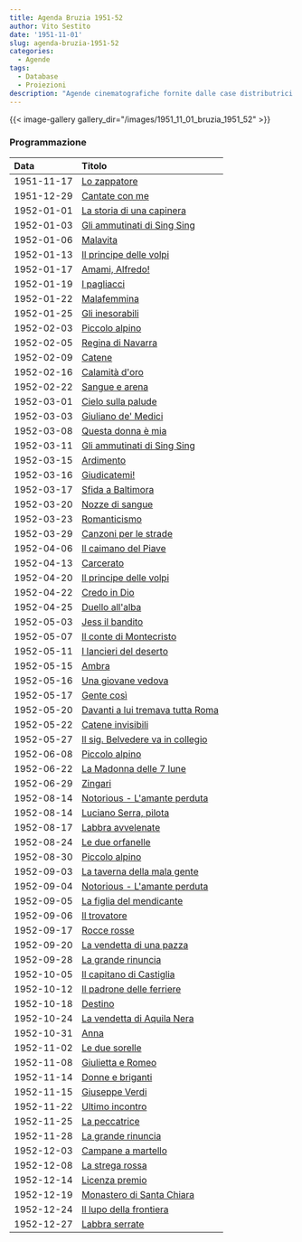 ```yaml
---
title: Agenda Bruzia 1951-52
author: Vito Sestito
date: '1951-11-01'
slug: agenda-bruzia-1951-52
categories:
  - Agende
tags:
  - Database
  - Proiezioni
description: "Agende cinematografiche fornite dalle case distributrici. Contengono informazioni dettagliate sulla data di proiezione, titolo del film, distributore e l’ammontare degli incassi."
---
```

{{< image-gallery gallery_dir="/images/1951_11_01_bruzia_1951_52" >}}

### Programmazione

|Data       |Titolo                           |
|:----------|:--------------------------------|
|1951-11-17 |[Lo zappatore](https://www.imdb.com/title/tt0043157/)|
|1951-12-29 |[Cantate con me](https://www.imdb.com/title/tt0032300/)|
|1952-01-01 |[La storia di una capinera](https://www.imdb.com/title/tt0036389/)|
|1952-01-03 |[Gli ammutinati di Sing Sing](https://www.imdb.com/title/tt0038255/)|
|1952-01-06 |[Malavita](https://www.imdb.com/title/tt0183476/)|
|1952-01-13 |[Il principe delle volpi](https://www.imdb.com/title/tt0041767/)|
|1952-01-17 |[Amami, Alfredo!](https://www.imdb.com/title/tt0032200/)|
|1952-01-19 |[I pagliacci](https://www.imdb.com/title/tt0035168/)|
|1952-01-22 |[Malafemmina](https://www.imdb.com/title/tt0038473/)|
|1952-01-25 |[Gli inesorabili](https://www.imdb.com/title/tt0042597/)|
|1952-02-03 |[Piccolo alpino](https://www.imdb.com/title/tt0032905/)|
|1952-02-05 |[Regina di Navarra](https://www.imdb.com/title/tt0034090/)|
|1952-02-09 |[Catene](https://www.imdb.com/title/tt0041232/)|
|1952-02-16 |[Calamità d'oro](https://www.imdb.com/title/tt0040198/)|
|1952-02-22 |[Sangue e arena](https://www.imdb.com/title/tt0033405/)|
|1952-03-01 |[Cielo sulla palude](https://www.imdb.com/title/tt0041248/)|
|1952-03-03 |[Giuliano de' Medici](https://www.imdb.com/title/tt0032532/)|
|1952-03-08 |[Questa donna è mia](https://www.imdb.com/title/tt0031466/)|
|1952-03-11 |[Gli ammutinati di Sing Sing](https://www.imdb.com/title/tt0038255/)|
|1952-03-15 |[Ardimento](https://www.imdb.com/title/tt0160794/)|
|1952-03-16 |[Giudicatemi!](https://www.imdb.com/title/tt0040389/)|
|1952-03-17 |[Sfida a Baltimora](https://www.imdb.com/title/tt0031972/)|
|1952-03-20 |[Nozze di sangue](https://www.imdb.com/title/tt0033964/)|
|1952-03-23 |[Romanticismo](https://www.imdb.com/title/tt0042904/)|
|1952-03-29 |[Canzoni per le strade](https://www.imdb.com/title/tt0041226/)|
|1952-04-06 |[Il caimano del Piave](https://www.imdb.com/title/tt0042297/)|
|1952-04-13 |[Carcerato](https://www.imdb.com/title/tt0043382/)|
|1952-04-20 |[Il principe delle volpi](https://www.imdb.com/title/tt0041767/)|
|1952-04-22 |[Credo in Dio](https://www.imdb.com/title/tt0032365/)|
|1952-04-25 |[Duello all'alba](https://www.imdb.com/title/tt0039616/)|
|1952-05-03 |[Jess il bandito](https://www.imdb.com/title/tt0031507/)|
|1952-05-07 |[Il conte di Montecristo](https://www.imdb.com/title/tt0035752/)|
|1952-05-11 |[I lancieri del deserto](https://www.imdb.com/title/tt0041643/)|
|1952-05-15 |[Ambra](https://www.imdb.com/title/tt0039391/)|
|1952-05-16 |[Una giovane vedova](https://www.imdb.com/title/tt0039114/)|
|1952-05-17 |[Gente così](https://www.imdb.com/title/tt0041409/)|
|1952-05-20 |[Davanti a lui tremava tutta Roma](https://www.imdb.com/title/tt0038443/)|
|1952-05-22 |[Catene invisibili](https://www.imdb.com/title/tt0034588/)|
|1952-05-27 |[Il sig. Belvedere va in collegio](https://www.imdb.com/title/tt0041662/)|
|1952-06-08 |[Piccolo alpino](https://www.imdb.com/title/tt0032905/)|
|1952-06-22 |[La Madonna delle 7 lune](https://www.imdb.com/title/tt0037035/)|
|1952-06-29 |[Zingari](https://www.imdb.com/title/tt0037578/)|
|1952-08-14 |[Notorious - L'amante perduta](https://www.imdb.com/title/tt0038787/)|
|1952-08-14 |[Luciano Serra, pilota](https://www.imdb.com/title/tt0030393/)|
|1952-08-17 |[Labbra avvelenate](https://www.imdb.com/title/tt0040719/)|
|1952-08-24 |[Le due orfanelle](https://www.imdb.com/title/tt0034688/)|
|1952-08-30 |[Piccolo alpino](https://www.imdb.com/title/tt0032905/)|
|1952-09-03 |[La taverna della mala gente](https://www.imdb.com/title/tt0252083/)|
|1952-09-04 |[Notorious - L'amante perduta](https://www.imdb.com/title/tt0038787/)|
|1952-09-05 |[La figlia del mendicante](https://www.imdb.com/title/tt0041364/)|
|1952-09-06 |[Il trovatore](https://www.imdb.com/title/tt0041991/)|
|1952-09-17 |[Rocce rosse](https://www.imdb.com/title/tt0042383/)|
|1952-09-20 |[La vendetta di una pazza](https://www.imdb.com/title/tt0044184/)|
|1952-09-28 |[La grande rinuncia](https://www.imdb.com/title/tt0043598/)|
|1952-10-05 |[Il capitano di Castiglia](https://www.imdb.com/title/tt0039243/)|
|1952-10-12 |[Il padrone delle ferriere](https://www.imdb.com/title/tt0197674/)|
|1952-10-18 |[Destino](https://www.imdb.com/title/tt0043463/)|
|1952-10-24 |[La vendetta di Aquila Nera](https://www.imdb.com/title/tt0044183/)|
|1952-10-31 |[Anna](https://www.imdb.com/title/tt0043287/)|
|1952-11-02 |[Le due sorelle](https://www.imdb.com/title/tt0042420/)|
|1952-11-08 |[Giulietta e Romeo](https://www.imdb.com/title/tt0028203/)|
|1952-11-14 |[Donne e briganti](https://www.imdb.com/title/tt0043473/)|
|1952-11-15 |[Giuseppe Verdi](https://www.imdb.com/title/tt0026415/)|
|1952-11-22 |[Ultimo incontro](https://www.imdb.com/title/tt0044162/)|
|1952-11-25 |[La peccatrice](https://www.imdb.com/title/tt0032896/)|
|1952-11-28 |[La grande rinuncia](https://www.imdb.com/title/tt0043598/)|
|1952-12-03 |[Campane a martello](https://www.imdb.com/title/tt0042303/)|
|1952-12-08 |[La strega rossa](https://www.imdb.com/title/tt0040946/)|
|1952-12-14 |[Licenza premio](https://www.imdb.com/title/tt0043741/)|
|1952-12-19 |[Monastero di Santa Chiara](https://www.imdb.com/title/tt0041657/)|
|1952-12-24 |[Il lupo della frontiera](https://www.imdb.com/title/tt0043765/)|
|1952-12-27 |[Labbra serrate](https://www.imdb.com/title/tt0034956/)|
